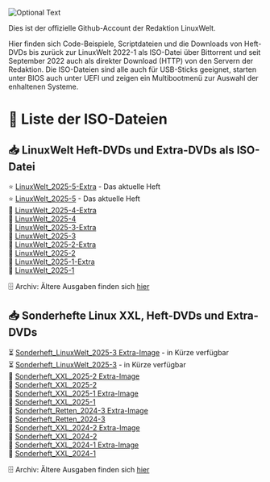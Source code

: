 ![Optional Text](../main/docs/images/LinuxWelt.svg)

Dies ist der offizielle Github-Account der Redaktion LinuxWelt.

Hier finden sich Code-Beispiele, Scriptdateien und die Downloads von Heft-DVDs bis zurück zur LinuxWelt 2022-1 als ISO-Datei über Bittorrent und seit September 2022 auch als direkter Download (HTTP) von den Servern der Redaktion. Die ISO-Dateien sind alle auch für USB-Sticks geeignet, starten unter BIOS auch unter UEFI und zeigen ein Multibootmenü zur Auswahl der enhaltenen Systeme.

# 💽 Liste der ISO-Dateien 

## 📥 LinuxWelt Heft-DVDs und Extra-DVDs als ISO-Datei
  ⭐ [LinuxWelt_2025-5-Extra](https://github.com/LinuxWelt/LinuxWelt/tree/main/torrents/LinuxWelt_2025-5-Extra) - Das aktuelle Heft  
  ⭐ [LinuxWelt_2025-5](https://github.com/LinuxWelt/LinuxWelt/tree/main/torrents/LinuxWelt_2025-5) - Das aktuelle Heft  
  💽 [LinuxWelt_2025-4-Extra](https://github.com/LinuxWelt/LinuxWelt/tree/main/torrents/LinuxWelt_2025-4-Extra)  
  💽 [LinuxWelt_2025-4](https://github.com/LinuxWelt/LinuxWelt/tree/main/torrents/LinuxWelt_2025-4)  
  💽 [LinuxWelt_2025-3-Extra](https://github.com/LinuxWelt/LinuxWelt/tree/main/torrents/LinuxWelt_2025-3-Extra)   
  💽 [LinuxWelt_2025-3](https://github.com/LinuxWelt/LinuxWelt/tree/main/torrents/LinuxWelt_2025-3)   
  💽 [LinuxWelt_2025-2-Extra](https://github.com/LinuxWelt/LinuxWelt/tree/main/torrents/LinuxWelt_2025-2-Extra)  
  💽 [LinuxWelt_2025-2](https://github.com/LinuxWelt/LinuxWelt/tree/main/torrents/LinuxWelt_2025-2)  
  💽 [LinuxWelt_2025-1-Extra](https://github.com/LinuxWelt/LinuxWelt/tree/main/torrents/LinuxWelt_2025-1-Extra)   
  💽 [LinuxWelt_2025-1](https://github.com/LinuxWelt/LinuxWelt/tree/main/torrents/LinuxWelt_2025-1)  

  🗄️ Archiv: Ältere Ausgaben finden sich [hier](https://github.com/LinuxWelt/Heft-Archiv/blob/main/README.md)   

## 📥 Sonderhefte Linux XXL, Heft-DVDs und Extra-DVDs

<!-- Nur Sonderhefte ab hier -->

  ⏳ [Sonderheft_LinuxWelt_2025-3 Extra-Image](https://github.com/LinuxWelt/LinuxWelt/tree/main/torrents/LinuxWelt_XXL_2025-3-Extra) - in Kürze verfügbar    
  ⏳ [Sonderheft_LinuxWelt_2025-3](https://github.com/LinuxWelt/LinuxWelt/tree/main/torrents/LinuxWelt_XXL_2025-3) - in Kürze verfügbar  
  💽 [Sonderheft_XXL_2025-2 Extra-Image](https://github.com/LinuxWelt/LinuxWelt/tree/main/torrents/LinuxWelt_XXL_2025-2-Extra)  
  💽 [Sonderheft_XXL_2025-2](https://github.com/LinuxWelt/LinuxWelt/tree/main/torrents/LinuxWelt_XXL_2025-2)  
  💽 [Sonderheft_XXL_2025-1 Extra-Image](https://github.com/LinuxWelt/LinuxWelt/tree/main/torrents/LinuxWelt_XXL_2025-1-Extra)  
  💽 [Sonderheft_XXL_2025-1](https://github.com/LinuxWelt/LinuxWelt/tree/main/torrents/LinuxWelt_XXL_2025-1)    
  💽 [Sonderheft_Retten_2024-3 Extra-Image](https://github.com/LinuxWelt/LinuxWelt/tree/main/torrents/Sonderheft_2024-3-Extra)  
  💽 [Sonderheft_Retten_2024-3](https://github.com/LinuxWelt/LinuxWelt/tree/main/torrents/Sonderheft_2024-3)    
  💽 [Sonderheft_XXL_2024-2 Extra-Image](https://github.com/LinuxWelt/LinuxWelt/tree/main/torrents/LinuxWelt_XXL_2024-2-Extra)  
  💽 [Sonderheft_XXL_2024-2](https://github.com/LinuxWelt/LinuxWelt/tree/main/torrents/LinuxWelt_XXL_2024-2)  
  💽 [Sonderheft_XXL_2024-1 Extra-Image](https://github.com/LinuxWelt/LinuxWelt/tree/main/torrents/LinuxWelt_XXL_2024-1-Extra)  
  💽 [Sonderheft_XXL_2024-1](https://github.com/LinuxWelt/LinuxWelt/tree/main/torrents/LinuxWelt_XXL_2024-1)  

  🗄️ Archiv: Ältere Ausgaben finden sich [hier](https://github.com/LinuxWelt/Heft-Archiv/blob/main/README.md)  
  
